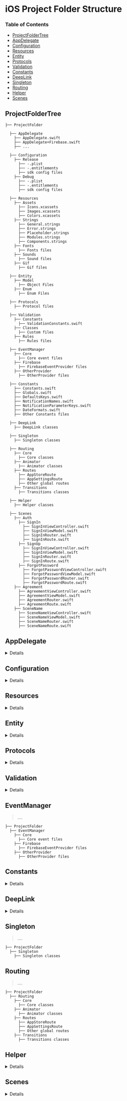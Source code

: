 # iOS Project Folder Structure

### Table of Contents

- [ProjectFolderTree](#projectfoldertree)
- [AppDelegate](#appdelegate)
- [Configuration](#configuration)
- [Resources](#resources)
- [Entity](#entity)
- [Protocols](#protocols)
- [Validation](#validation)
- [Constants](#constants)
- [DeepLink](#deepLink)
- [Singleton](#singleton)
- [Routing](#routing)
- [Helper](#helper)
- [Scenes](#scenes)

<a name="projectfoldertree"></a>
## ProjectFolderTree

```text
├── ProjectFolder

  ├── AppDelegate
    ├── AppDelegate.swift
    ├── AppDelegate+Firebase.swift
    ├── ...

  ├── Configuration
    ├── Release
      ├── -.plist
      ├── -.entitlements
      ├── sdk config files
    ├── Debug
      ├── -.plist
      ├── -.entitlements
      ├── sdk config files

  ├── Resources
    ├── Assets
      ├── Icons.xcassets
      ├── Images.xcassets
      ├── Colors.xcassets
    ├── Strings
      ├── General.strings
      ├── Error.strings
      ├── Placeholder.strings
      ├── Modules.strings
      ├── Components.strings
    ├── Fonts
      ├── Fonts files
    ├── Sounds
      ├── Sound files
    ├── Gif
      ├── Gif files

  ├── Entity
    ├── Model
      ├── Object Files
    ├── Enum
      ├── Enum Files

  ├── Protocols
    ├── Protocol files

  ├── Validation
    ├── Constants
      ├── ValidationConstants.swift
    ├── Classes
      ├── Custom files
    ├── Rules
      ├── Rules files

  ├── EventManager
    ├── Core
      ├── Core event files
    ├── Firebase
      ├── FirebaseEventProvider files
    ├── OtherProvider
      ├── OtherProvider files

  ├── Constants
    ├── Constants.swift
    ├── Globals.swift
    ├── DefaultsKeys.swift
    ├── NotificationNames.swift
    ├── NotificationParameterKeys.swift
    ├── DateFormats.swift
    ├── Other Constants files

  ├── DeepLink
    ├── DeepLink classes

  ├── Singleton
    ├── Singleton classes

  ├── Routing
    ├── Core
      ├── Core classes
    ├── Animator
      ├── Animator classes
    ├── Routes
      ├── AppStoreRoute
      ├── AppSettingsRoute
      ├── Other global routes
    ├── Transitions
      ├── Transitions classes

  ├── Helper
    ├── Helper classes

  ├── Scenes
    ├── Auth
      ├── SignIn
        ├── SignInViewController.swift
        ├── SignInViewModel.swift
        ├── SignInRouter.swift
        ├── SignInRoute.swift
      ├── SignUp
        ├── SignInViewController.swift
        ├── SignInViewModel.swift
        ├── SignInRouter.swift
        ├── SignInRoute.swift
      ├── ForgotPassword
        ├── ForgotPasswordViewController.swift
        ├── ForgotPasswordViewModel.swift
        ├── ForgotPasswordRouter.swift
        ├── ForgotPasswordRoute.swift
    ├── Agreement
      ├── AgreementViewController.swift
      ├── AgreementViewModel.swift
      ├── AgreementRouter.swift
      ├── AgreementRoute.swift
    ├── SceneName
      ├── SceneNameViewController.swift
      ├── SceneNameViewModel.swift
      ├── SceneNameRouter.swift
      ├── SceneNameRoute.swift
```


<a name="appdelegate"></a>
## AppDelegate
<details>
Main AppDelegate should contain just default native functions. All 3rd party libraries should be separated from AppDelegate as extensions. Apart from that, Universal Link Handler & Push Notification Handler should also be separated as extensions. This distinction should be made in classic extension naming. Example -> (AppDelegate + {3rd party library name})

```text
├── ProjectFolder
  ├── AppDelegate
    ├── AppDelegate.swift
    ├── AppDelegate+Firebase.swift
    ├── ...
```
</details>


<a name="configuration"></a>
## Configuration
<details>
Configuration folder should contain entitlements, plist files, briding-header files, yml files(if available).They should divide into folders by build config.

```text
├── ProjectFolder
  ├── Configuration
    ├── Release
      ├── -.plist
      ├── -.entitlements
      ├── sdk config files
    ├── Debug
      ├── -.plist
      ├── -.entitlements
      ├── sdk config files
```
</details>


<a name="resources"></a>
## Resources

<details>
> Folder containing files added externally to the project. Examples of these are Gif's, Animations, Assets, Sound Files, Strings, Font files.(Externally added .plist files are not included in this category.)

```text
├── ProjectFolder
  ├── Resources
    ├── Assets
      ├── Icons.xcassets
      ├── Images.xcassets
      ├── Colors.xcassets
    ├── Strings
      ├── General.strings
      ├── Error.strings
      ├── Placeholder.strings
      ├── Modules.strings
      ├── Components.strings
    ├── Fonts
      ├── Fonts files
    ├── Sounds
      ├── Sound files
    ├── Gif
      ├── Gif files
```
</details>


<a name="entity"></a>
## Entity

<details>
> It contains the models we create custom and the enums we need. As an example of custom models, models that we format the responses from web services by to specific logic.

```text
├── ProjectFolder
  ├── Entity
    ├── Model
      ├── Object Files
    ├── Enum
      ├── Enum Files
```
</details>


<a name="protocols"></a>
## Protocols
<details>
Multiple protocols used in App should store under the Protocols folder. These protocols should divided by their usage purpose such as AppleSignInProtocol, FacebookSignInProtocol.

```text
├── ProjectFolder
  ├── Protocols
    ├── Protocol files
```
</details>


<a name="validation"></a>
## Validation
<details>
All validation files should store under the Validation folder. The core files and custom files should store under the Classes folder. If you are using custom rules, these rules should store under the Rules folder divided by their usage. All the constants such as password minimum - maximum length should store under the Constants folder with ValidationConstants.swift naming.

```text
├── ProjectFolder
  ├── Validation
    ├── Constants
      ├── ValidationConstants.swift
    ├── Classes
      ├── Custom files
    ├── Rules
      ├── Rules files
```
</details>

<a name="eventmanager"></a>
## EventManager

> ....

```text
├── ProjectFolder
  ├── EventManager
    ├── Core
      ├── Core event files
    ├── Firebase
      ├── FirebaseEventProvider files
    ├── OtherProvider
      ├── OtherProvider files
```


<a name="constants"></a>
## Constants

<details>

All constants used in App should be stored under the **Constants** folder.
Such as Globals.swift, NotificationKeys, UserDefaultsKeys, DateFormatter etc.
  - #### NotificationCenter
  NotificationCenter extension file should be used, notification names **NotificationNames.swift** and notification parameters **NotificationParameterKeys.swift** named under **Constants** folder.
  - #### UserDefaults
   **MSAUserDefaults** library should be used and defaults key should be stored under the **Constants** folder named as **DefaultsKeys.swift**.
  - #### DateFormatter
   **MSADateFormatter** library should be used, if need to use extension it should be named as **DateFormats.swift** and should be stored under the **Constants** folder.

```text
├── ProjectFolder
  ├── Constants
    ├── Constants.swift
    ├── Globals.swift
    ├── DefaultsKeys.swift
    ├── NotificationNames.swift
    ├── NotificationParameterKeys.swift
    ├── DateFormats.swift
    ├── Other Constants files
```
</details>

<a name="deepLink"></a>
## DeepLink

<details>

DeepLink files should be stored under the **DeepLink** folder.

```text
├── ProjectFolder
  ├── DeepLink
    ├── DeepLink classes
```
</details>

<a name="singleton"></a>
## Singleton

> ....

```text
├── ProjectFolder
  ├── Singleton
    ├── Singleton classes
```


<a name="routing"></a>
## Routing

> ....

```text
├── ProjectFolder
  ├── Routing
    ├── Core
      ├── Core classes
    ├── Animator
      ├── Animator classes
    ├── Routes
      ├── AppStoreRoute
      ├── AppSettingsRoute
      ├── Other global routes
    ├── Transitions
      ├── Transitions classes
```

<a name="helper"></a>
 ## Helper
 
 <details>
 
 Helper should be divided into swift files according to their process rather than a general helper. For example FirebaseHelper.swift, StripeHelper.swift. Helpers should be under the **Helper** folder.

 ```text
 ├── ProjectFolder
   ├── Helper
     ├── Helper classes
 ```
 </details>

<a name="scenes"></a>
## Scenes

<details>

Scenes should be divided into modules and modules should be under the **Scenes** folder. If a scene has flow for more than one scene it should be seperated to another folder.

```text
├── ProjectFolder
  ├── Scenes
    ├── Auth
      ├── SignIn
        ├── SignInViewController.swift
        ├── SignInViewModel.swift
        ├── SignInRouter.swift
        ├── SignInRoute.swift
      ├── SignUp
        ├── SignInViewController.swift
        ├── SignInViewModel.swift
        ├── SignInRouter.swift
        ├── SignInRoute.swift
      ├── ForgotPassword
        ├── ForgotPasswordViewController.swift
        ├── ForgotPasswordViewModel.swift
        ├── ForgotPasswordRouter.swift
        ├── ForgotPasswordRoute.swift
    ├── Agreement
      ├── AgreementViewController.swift
      ├── AgreementViewModel.swift
      ├── AgreementRouter.swift
      ├── AgreementRoute.swift
    ├── SceneName
      ├── SceneNameViewController.swift
      ├── SceneNameViewModel.swift
      ├── SceneNameRouter.swift
      ├── SceneNameRoute.swift
```
</details>
